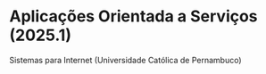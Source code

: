 # Aplicações Orientada a Serviços (2025.1)
Sistemas para Internet (Universidade Católica de Pernambuco)
